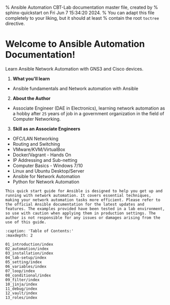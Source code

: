 % Ansible Automation CBT-Lab documentation master file, created by
% sphinx-quickstart on Fri Jun  7 15:34:20 2024.
% You can adapt this file completely to your liking, but it should at least
% contain the root `toctree` directive.

# Welcome to Ansible Automation Documentation!

Learn Ansible Network Automation with GNS3 and Cisco devices.

1. **What you'll learn**

  * Ansible fundamentals and Network automation with Ansible

2. **About the Author**

  * Associate Engineer (DAE in Electronics), learning network automation as a hobby after `25` years of job in a government organization in the field of Computer Networking.

3. **Skill as an Associate Engineers**

  - OFC/LAN Networking
  - Routing and Switching
  - VMware/KVM/VirtualBox
  - Docker/Vagrant - Hands On
  - IP Addressing and Sub-netting
  - Computer Basics - Windows 7/10
  - Linux and Ubuntu Desktop/Server
  - Ansible for Network Automation
  - Python for Network Automation

```{warning}
This quick start guide for Ansible is designed to help you get up and running with network automation. It covers essential techniques, making your network automation tasks more efficient. Please refer to the official Ansible documentation for the latest updates and features. The examples provided have been tested in a lab environment, so use with caution when applying them in production settings. The author is not responsible for any issues or damages arising from the use of this guide.
```

```{toctree}
:caption: 'Table of Contents:'
:maxdepth: 2

01_introduction/index
02_automation/index
03_installation/index
04_lab-setup/index
05_setting/index
06_variables/index
07_loop/index
08_conditional/index
09_filter/index
10_jinja/index
11_debug/index
12_vault/index
13_roles/index
```

